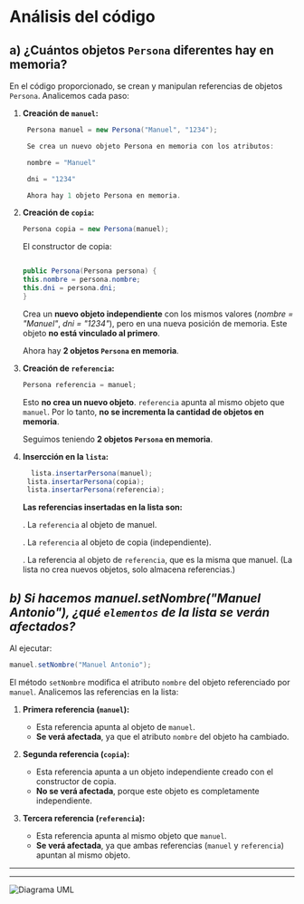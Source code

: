 # **Análisis del código**

## **a) ¿Cuántos objetos `Persona` diferentes hay en memoria?**

En el código proporcionado, se crean y manipulan referencias de objetos `Persona`. Analicemos cada paso:

1. **Creación de `manuel`:**
   ```java
    Persona manuel = new Persona("Manuel", "1234");

    Se crea un nuevo objeto Persona en memoria con los atributos:

    nombre = "Manuel"

    dni = "1234"

    Ahora hay 1 objeto Persona en memoria.

2. **Creación de `copia`:** 

    ```java
    Persona copia = new Persona(manuel);

    ```
    El constructor de copia:

    ```java

    public Persona(Persona persona) {
    this.nombre = persona.nombre;
    this.dni = persona.dni;
    }
    ```
    Crea un **nuevo objeto independiente** con los mismos valores (*nombre = "Manuel"*, *dni = "1234"*), pero en una nueva posición de memoria. Este objeto **no está vinculado al primero**.

    Ahora hay **2 objetos `Persona` en memoria**.


3. **Creación de `referencia`:**
   ```java
   Persona referencia = manuel;
   ```
   Esto **no crea un nuevo objeto**. `referencia` apunta al mismo objeto que `manuel`. Por lo tanto, **no se incrementa la cantidad de objetos en memoria**.

   Seguimos teniendo **2 objetos `Persona` en memoria**.

4. **Insercción en la `lista`:**

   ```java
     lista.insertarPersona(manuel);
    lista.insertarPersona(copia);
    lista.insertarPersona(referencia);
    ```

    **Las referencias insertadas en la lista son:**

    . La `referencia` al objeto de manuel.
    
    . La `referencia` al objeto de copia (independiente).
    
    . La referencia al objeto de `referencia`, que es la misma que manuel.
    (La lista no crea nuevos objetos, solo almacena referencias.)

## *b) Si hacemos manuel.setNombre("Manuel Antonio"), ¿qué `elementos` de la lista se verán afectados?*

Al ejecutar:

```java
manuel.setNombre("Manuel Antonio");
```
El método `setNombre` modifica el atributo `nombre` del objeto referenciado por `manuel`. Analicemos las referencias en la lista:

1. **Primera referencia (`manuel`):**
   - Esta referencia apunta al objeto de `manuel`.
   - **Se verá afectada**, ya que el atributo `nombre` del objeto ha cambiado.

2. **Segunda referencia (`copia`):**
   - Esta referencia apunta a un objeto independiente creado con el constructor de copia.
   - **No se verá afectada**, porque este objeto es completamente independiente.

3. **Tercera referencia (`referencia`):**
   - Esta referencia apunta al mismo objeto que `manuel`.
   - **Se verá afectada**, ya que ambas referencias (`manuel` y `referencia`) apuntan al mismo objeto.



-----
___




![Diagrama UML](https://www.planttext.com/api/plantuml/svg/bP8zJiGm48LFu3iyfG6ABVYf8e5sjRHGS0Cdde2HFHFPZYWG1zgQ8-HYs4js2K4KszbZVs_U6rkjOz8X3TufQLwfJNZGF933km9OV1C8jwY-YrMk6RQbS7brVLEf3tMWjj9RVIhqH1q5ulO4yYn3VQ18d7Hhnq-68JWT4OvQKKqHLaRUU7KtUQkn3QGnC4ht9B1ig2SsDclHafbPg-SRxU1jz3A954Ft5FjXtCNY959wtASuwDL_Kc73ITXAfNxr-F_QFhFBQOKfeXL6FlNZBecHMKEMH0Zs-IL1kkaLym2F5ywNmXSgXqV1r0B-CJONWExoe-KHGFj6uenUvsNvGLy0)







